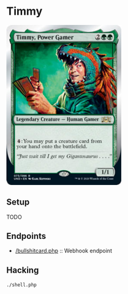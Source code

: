 # Timmy

<img src="timmy.jpg" width="300" />

## Setup

TODO

## Endpoints

* [/bullshitcard.php](bullshitcard.php) :: Webhook endpoint

## Hacking

```bash
./shell.php
```

